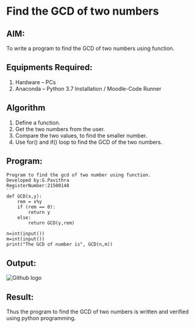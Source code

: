 # Find the GCD of two numbers

## AIM:
To write a program to find the GCD of two numbers using function.

## Equipments Required:
1. Hardware – PCs
2. Anaconda – Python 3.7 Installation / Moodle-Code Runner

## Algorithm
1. Define a function.
2. Get the two numbers from the user.
3. Compare the two values, to find the smaller number.
4. Use for() and if() loop to find the GCD of the two numbers.

## Program:
~~~
Program to find the gcd of two number using function.
Developed by:G.Pavithra
RegisterNumber:21500148
```
def GCD(x,y):
    rem = x%y
    if (rem == 0):
        return y
    else:
        return GCD(y,rem)
        
n=int(input())
m=int(input())
print("The GCD of number is", GCD(n,m))
~~~
## Output:
![Github logo](python.png)

## Result:
Thus the program to find the GCD of two numbers is written and verified using python programming.
